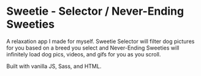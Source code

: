 # Sweetie - Selector / Never-Ending Sweeties

A relaxation app I made for myself. 
Sweetie Selector will filter dog pictures for you based on a breed you select and Never-Ending Sweeties
will infinitely load dog pics, videos, and gifs for you as you scroll.

Built with vanilla JS, Sass, and HTML.
